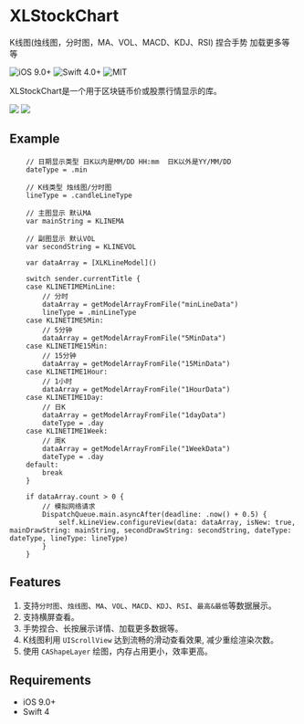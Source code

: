 # XLStockChart
K线图(烛线图，分时图，MA、VOL、MACD、KDJ、RSI)  捏合手势 加载更多等等

![iOS 9.0+](https://img.shields.io/badge/iOS-9.0%2B-blue.svg)
![Swift 4.0+](https://img.shields.io/badge/Swift-4.0%2B-orange.svg)
![MIT](https://img.shields.io/github/license/mashape/apistatus.svg)

XLStockChart是一个用于区块链币价或股票行情显示的库。

![](https://github.com/Sum123/XLStockChart/blob/master/IMG_3630.PNG?raw=true)
![](https://github.com/Sum123/XLStockChart/blob/master/demo.gif?raw=true)

## Example
		// 日期显示类型 日K以内是MM/DD HH:mm  日K以外是YY/MM/DD
        dateType = .min
        
        // K线类型 烛线图/分时图
        lineType = .candleLineType
        
        // 主图显示 默认MA
        var mainString = KLINEMA
        
        // 副图显示 默认VOL
        var secondString = KLINEVOL
        
        var dataArray = [XLKLineModel]()
        
        switch sender.currentTitle {
        case KLINETIMEMinLine:
            // 分时
            dataArray = getModelArrayFromFile("minLineData")
            lineType = .minLineType
        case KLINETIME5Min:
            // 5分钟
            dataArray = getModelArrayFromFile("5MinData")
        case KLINETIME15Min:
            // 15分钟
            dataArray = getModelArrayFromFile("15MinData")
        case KLINETIME1Hour:
            // 1小时
            dataArray = getModelArrayFromFile("1HourData")
        case KLINETIME1Day:
            // 日K
            dataArray = getModelArrayFromFile("1dayData")
            dateType = .day
        case KLINETIME1Week:
            // 周K
            dataArray = getModelArrayFromFile("1WeekData")
            dateType = .day
        default:
            break
        }
        
        if dataArray.count > 0 {
            // 模拟网络请求
            DispatchQueue.main.asyncAfter(deadline: .now() + 0.5) {
                self.kLineView.configureView(data: dataArray, isNew: true, mainDrawString: mainString, secondDrawString: secondString, dateType: dateType, lineType: lineType)
            }
        }
        
    
## Features
1. 支持`分时图`、`烛线图`、`MA`、`VOL`、`MACD`、`KDJ`、`RSI`、`最高&最低`等数据展示。
2. 支持横屏查看。
3. 手势捏合、长按展示详情、加载更多数据等。
4. K线图利用 `UIScrollView` 达到流畅的滑动查看效果, 减少重绘渲染次数。
5. 使用 `CAShapeLayer` 绘图，内存占用更小，效率更高。

## Requirements

- iOS 9.0+
- Swift 4